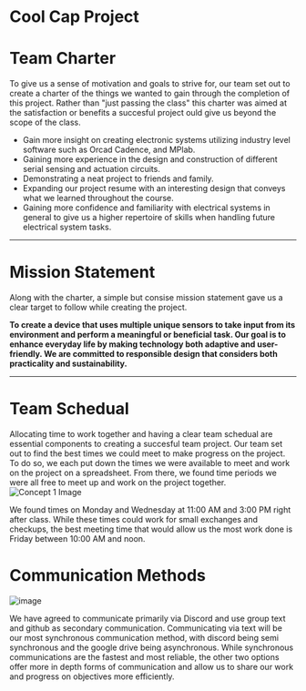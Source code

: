 # Cool Cap Project

# Team Charter
To give us a sense of motivation and goals to strive for, our team set out to create a charter of the things we wanted to gain through the completion of this project. Rather than  "just passing the class" this charter was aimed at the satisfaction or benefits a succesful project ould give us beyond the scope of the class. 
- Gain more insight on creating electronic systems utilizing industry level software such as Orcad Cadence, and MPlab.
- Gaining more experience in the design and construction of different serial sensing and actuation circuits.
- Demonstrating a neat project to friends and family.
- Expanding our project resume with an interesting design that conveys what we learned throughout the course.
- Gaining more confidence and familiarity with electrical systems in general to give us a higher repertoire of skills when handling future electrical system tasks.

---

# Mission Statement
Along with the charter, a simple but consise mission statement gave us a clear target to follow while creating the project. 

__To create a device that uses multiple unique sensors to take input from its environment and perform a meaningful or beneficial task. Our goal is to enhance everyday
life by making technology both adaptive and user-friendly. We are committed to responsible design that considers both practicality and sustainability.__

---

# Team Schedual
Allocating time to work together and having a clear team schedual are essential components to creating a succesful team project. Our team set out to find the best times we could meet to make progress on the project. To do so, we each put down the times we were available to meet and work on the project on a spreadsheet. From there, we found time periods we were all free to meet up and work on the project together. 
![Concept 1 Image](https://github.com/KezmenL/Team-304-Cool-Hat.github.io/blob/main/team%20schedual.PNG?raw=true)

We found times on Monday and Wednesday at 11:00 AM and 3:00 PM right after class. While these times could work for small exchanges and checkups, the best meeting time that would allow us the most work done is Friday between 10:00 AM and noon.

# Communication Methods
![image](https://github.com/KezmenL/Team-304-Cool-Hat.github.io/assets/143462508/c9ac1016-f159-4731-9c6d-63e00d131d06)

We have agreed to communicate primarily via Discord and use group text and github as secondary communication. Communicating via text will be our most synchronous communication method, with discord being semi synchronous and the google drive being asynchronous. While synchronous communications are the fastest and most reliable, the other two options offer more in depth forms of communication and allow us to share our work and progress on objectives more efficiently.


 
